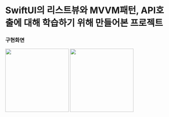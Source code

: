 # SwiftUI의 리스트뷰와 MVVM패턴, API호출에 대해 학습하기 위해 만들어본 프로젝트


### 구현화면
<span>
<img src = "https://user-images.githubusercontent.com/103888268/200353907-79c4bbaa-97ea-42d5-812d-cc120fff4383.png" width = 200>
<img src = "https://user-images.githubusercontent.com/103888268/200353927-9d21dcc2-dbb6-46db-8470-2dfc77cd574a.png" width = 200>
</span>
